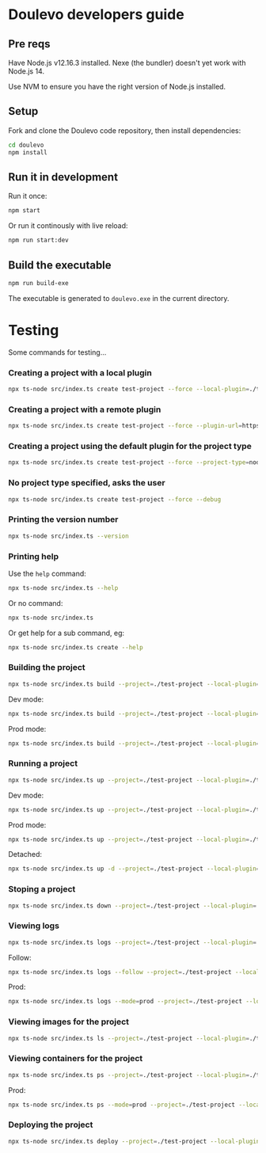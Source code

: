 # Doulevo developers guide


## Pre reqs

Have Node.js v12.16.3 installed. Nexe (the bundler) doesn't yet work with Node.js 14.

Use NVM to ensure you have the right version of Node.js installed.

## Setup

Fork and clone the Doulevo code repository, then install dependencies:

```bash
cd doulevo
npm install
```

## Run it in development

Run it once:

```bash
npm start
```

Or run it continously with live reload: 

```bash
npm run start:dev
```

## Build the executable

```bash
npm run build-exe
```

The executable is generated to `doulevo.exe` in the current directory.

# Testing

Some commands for testing...


### Creating a project with a local plugin

```bash
npx ts-node src/index.ts create test-project --force --local-plugin=./test-plugin --debug
```

### Creating a project with a remote plugin

```bash
npx ts-node src/index.ts create test-project --force --plugin-url=https://github.com/doulevo/plugin-nodejs.git --debug
```

### Creating a project using the default plugin for the project type

```bash
npx ts-node src/index.ts create test-project --force --project-type=nodejs --debug
```
### No project type specified, asks the user

```bash
npx ts-node src/index.ts create test-project --force --debug
```

### Printing the version number

```bash
npx ts-node src/index.ts --version
```

### Printing help

Use the `help` command:

```bash
npx ts-node src/index.ts --help
```

Or no command:

```bash
npx ts-node src/index.ts
```

Or get help for a sub command, eg:

```bash
npx ts-node src/index.ts create --help
```

### Building the project

```bash
npx ts-node src/index.ts build --project=./test-project --local-plugin=./test-plugin --debug
```

Dev mode:

```bash
npx ts-node src/index.ts build --project=./test-project --local-plugin=./test-plugin --mode=dev --debug
```

Prod mode:

```bash
npx ts-node src/index.ts build --project=./test-project --local-plugin=./test-plugin --mode=prod --debug
```

### Running a project

```bash
npx ts-node src/index.ts up --project=./test-project --local-plugin=./test-plugin --debug
```

Dev  mode:

```bash
npx ts-node src/index.ts up --project=./test-project --local-plugin=./test-plugin --mode=dev --debug
```

Prod mode:

```bash
npx ts-node src/index.ts up --project=./test-project --local-plugin=./test-plugin --mode=prod --debug
```

Detached:

```bash
npx ts-node src/index.ts up -d --project=./test-project --local-plugin=./test-plugin --debug
```

### Stoping a project

```bash
npx ts-node src/index.ts down --project=./test-project --local-plugin=./test-plugin --debug
```

### Viewing logs

```bash
npx ts-node src/index.ts logs --project=./test-project --local-plugin=./test-plugin --debug
```

Follow:

```bash
npx ts-node src/index.ts logs --follow --project=./test-project --local-plugin=./test-plugin --debug
```

Prod:

```bash
npx ts-node src/index.ts logs --mode=prod --project=./test-project --local-plugin=./test-plugin --debug
```

### Viewing images for the project

```bash
npx ts-node src/index.ts ls --project=./test-project --local-plugin=./test-plugin --debug
```

### Viewing containers for the project

```bash
npx ts-node src/index.ts ps --project=./test-project --local-plugin=./test-plugin --debug
```

Prod:

```bash
npx ts-node src/index.ts ps --mode=prod --project=./test-project --local-plugin=./test-plugin --debug
```

### Deploying the project

```bash
npx ts-node src/index.ts deploy --project=./test-project --local-plugin=./test-plugin --debug
```
